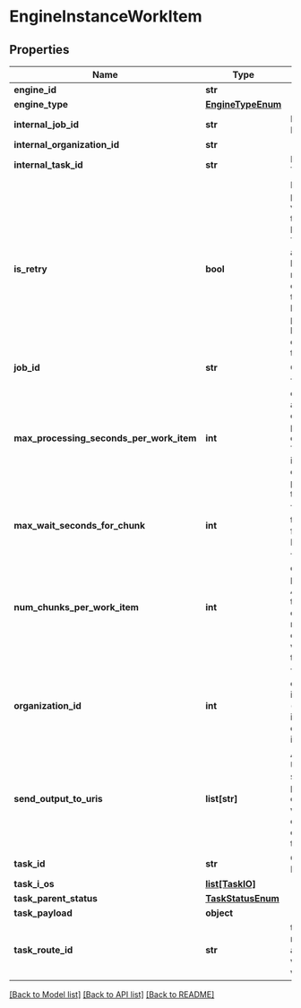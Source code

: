 # EngineInstanceWorkItem

## Properties
Name | Type | Description | Notes
------------ | ------------- | ------------- | -------------
**engine_id** | **str** |  | [optional] 
**engine_type** | [**EngineTypeEnum**](EngineTypeEnum.md) |  | [optional] 
**internal_job_id** | **str** | Internal Job ID | [optional] 
**internal_organization_id** | **str** |  | [optional] 
**internal_task_id** | **str** | Internal Task ID | [optional] 
**is_retry** | **bool** | If true, a prior version of this task has failed.  The outputs and inputs have to be reset based on the work that has been processed by the downstream tasks | [optional] 
**job_id** | **str** | Core Job ID | [optional] 
**max_processing_seconds_per_work_item** | **int** | The number of seconds a work item can take to process the chunks.  This will not interrupt a chunk processing time. | [optional] 
**max_wait_seconds_for_chunk** | **int** | The max time to wait for a chunk. Default is 0. | [optional] 
**num_chunks_per_work_item** | **int** | The number of units to process. Applicable to chunk engines, number of chunks to work on this task | [optional] 
**organization_id** | **int** | This is the organization id in core (int), not the internal organization id | [optional] 
**send_output_to_uris** | **list[str]** | A list of URIs to send processed chunks when the engine completes them. | [optional] 
**task_id** | **str** | Core Task ID | [optional] 
**task_i_os** | [**list[TaskIO]**](TaskIO.md) |  | [optional] 
**task_parent_status** | [**TaskStatusEnum**](TaskStatusEnum.md) |  | [optional] 
**task_payload** | **object** |  | [optional] 
**task_route_id** | **str** | the task route associated with this work item | [optional] 

[[Back to Model list]](../README.md#documentation-for-models) [[Back to API list]](../README.md#documentation-for-api-endpoints) [[Back to README]](../README.md)


